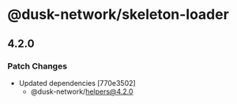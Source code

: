 # @dusk-network/skeleton-loader

## 4.2.0
### Patch Changes

- Updated dependencies [770e3502]
  - @dusk-network/helpers@4.2.0
